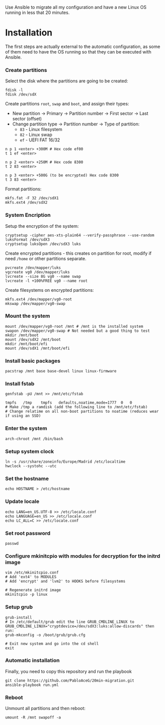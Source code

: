 Use Ansible to migrate all my configuration and have a new Linux OS running in less that 20 minutes.

# Installation
The first steps are actually external to the automatic configuration, as some of them need to have the OS running so that they can be executed with Ansible.

### Create partitions

Select the disk where the partitions are going to be created:
```shell
fdisk -l
fdisk /dev/sdX
```

Create partitions `root`, `swap` and `boot`, and assign their types:
- New partition -> Primary -> Partition number -> First sector -> Last sector (offset)
- Change partition type -> Partition number -> Type of partition:
   - `83` - Linux filesystem
   - `82` - Linux swap
   - `ef` - UEFI FAT 16/32
```shell
n p 1 <enter> +300M # Hex code ef00
t 1 ef <enter>

n p 2 <enter> +250M # Hex code 8300
t 2 83 <enter>

n p 3 <enter> +500G (to be encrypted) Hex code 8300
t 3 83 <enter>
```

Format partitions:
```shell
mkfs.fat -F 32 /dev/sdX1
mkfs.ext4 /dev/sdX2
```

### System Encription
Setup the encryption of the system:
```shell
cryptsetup -cipher aes-xts-plain64 --verify-passphrase --use-random luksFormat /dev/sdX3
cryptsetup luksOpen /dev/sdX3 luks
```

Create encrypted partitions - this creates on partition for root, modify if need `/home` or other partitions separate.

```shell
pvcreate /dev/mapper/luks
vgcreate vg0 /dev/mapper/luks
lvcreate --size 8G vg0 --name swap
lvcreate -l +100%FREE vg0 --name root
```

Create filesystems on encrypted partitions:
```shell
mkfs.ext4 /dev/mapper/vg0-root
mkswap /dev/mapper/vg0-swap
```

### Mount the system
```shell
mount /dev/mapper/vg0-root /mnt # /mnt is the installed system
swapon /dev/mapper/vg0-swap # Not needed but a good thing to test
mkdir /mnt/boot
mount /dev/sdX2 /mnt/boot
mkdir /mnt/boot/efi
mount /dev/sdX1 /mnt/boot/efi
```

### Install basic packages

```shell
pacstrap /mnt base base-devel linux linux-firmware
```

### Install fstab
```shell
genfstab -pU /mnt >> /mnt/etc/fstab

tmpfs	/tmp	tmpfs	defaults,noatime,mode=1777	0	0
# Make /tmp a ramdisk (add the following line to /mnt/etc/fstab)
# Change relatime on all non-boot partitions to noatime (reduces wear if using an SSD)
```

### Enter the system
```shell
arch-chroot /mnt /bin/bash
```

### Setup system clock
```shell
ln -s /usr/share/zoneinfo/Europe/Madrid /etc/localtime
hwclock --systohc --utc
```

### Set the hostname
```shell
echo HOSTNAME > /etc/hostname
```

### Update locale
```shell
echo LANG=en_US.UTF-8 >> /etc/locale.conf
echo LANGUAGE=en_US >> /etc/locale.conf
echo LC_ALL=C >> /etc/locale.conf
```

### Set root password
```shell
passwd
```

### Configure mkinitcpio with modules for decryption for the initrd image
```shell
vim /etc/mkinitcpio.conf
# Add 'ext4' to MODULES
# Add 'encrypt' and 'lvm2' to HOOKS before filesystems

# Regenerate initrd image
mkinitcpio -p linux
```

### Setup grub
```shell
grub-install
# In /etc/default/grub edit the line GRUB_CMDLINE_LINUX to GRUB_CMDLINE_LINUX="cryptdevice=/dev/sdX3:luks:allow-discards" then run:
grub-mkconfig -o /boot/grub/grub.cfg

# Exit new system and go into the cd shell
exit
```

### Automatic installation

Finally, you need to copy this repository and run the playbook
```shell
git clone https://github.com/PabloAceG/20min-migration.git
ansible-playbook run.yml
```

### Reboot
Unmount all partitions and then reboot:
```shell
umount -R /mnt swapoff -a
```


